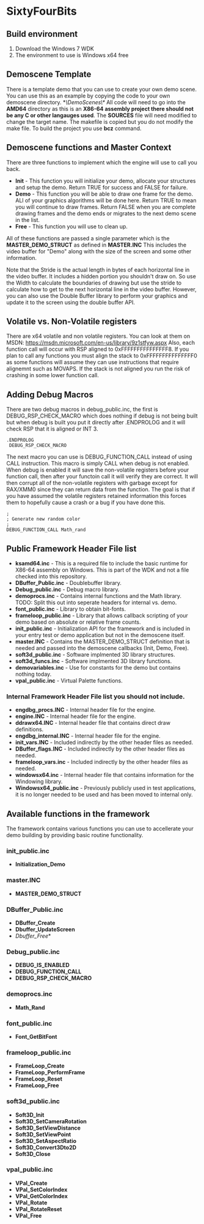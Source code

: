 # SixtyFourBits

## Build environment
1. Download the Windows 7 WDK
2. The environment to use is Windows x64 free

## Demoscene Template 
There is a template demo that you can use to create your own demo scene.  You can use this as an example by copying the code to your own demoscene directory. **\DemoScenes\\<YourDemo>\**
All code will need to go into the **AMD64** directory as this is an **X86-64 assembly project there should not be any C or other langauges used**.  The **SOURCES** file will need modified to change the target name.
The makefile is copied but you do not modify the make file.  To build the project you use **bcz** command.

## Demoscene functions and Master Context
There are three functions to implement which the engine will use to call you back.
- **Init** - This function you will initialize your demo, allocate your structures and setup the demo.  Return TRUE for success and FALSE for failure.
- **Demo** - This function you will be able to draw one frame for the demo.  ALl of your graphics algorithms will be done here.  Return TRUE to mean you will continue to draw frames.  Return FALSE when you are complete drawing frames and the demo ends or migrates to the next demo scene in the list.
- **Free** - This function you will use to clean up.

All of these functions are passed a single parameter which is the **MASTER_DEMO_STRUCT** as defined in **MASTER.INC** This includes the video buffer for "Demo" along with the size of the screen and some other information.

Note that the Stride is the actual length in bytes of each horizontal line in the video buffer.  It includes a hidden portion you shouldn't draw on.  So use the Width to calculate the boundaries of drawing but use
the stride to calculate how to get to the next horizontal line in the video buffer.  However, you can also use the Double Buffer library to perform your graphics and update it to the screen using the
double buffer API.

## Volatile vs. Non-Volatile registers
There are x64 volatile and non volatile registers.  You can look at them on MSDN: https://msdn.microsoft.com/en-us/library/9z1stfyw.aspx
Also, each function call will occur with RSP aligned to 0xFFFFFFFFFFFFFFF8.  If you plan to call any functions you must align the stack to 0xFFFFFFFFFFFFFFF0 as some functions will assume they can use
instructions that require alignemnt such as MOVAPS.  If the stack is not aligned you run the risk of crashing in some lower function call.

## Adding Debug Macros
There are two debug macros in debug_public.inc, the first is DEBUG_RSP_CHECK_MACRO which does nothing if debug is not being built but when debug is built you put it directly after .ENDPROLOG and it
will check RSP that it is aligned or INT 3.  

```
.ENDPROLOG
 DEBUG_RSP_CHECK_MACRO
```

The next macro you can use is DEBUG_FUNCTION_CALL instead of using CALL instruction.  This macro is simply CALL when debug is not enabled.  When debug is enabled
it will save the non-volatile registers before your function call, then after your functoin call it will verify they are correct.  It will then corrupt all of the non-volatile registers with garbage
except for RAX/XMM0 since they can return data from the function.  The goal is that if you have assumed the volatile registers retained information this forces them to hopefully cause a crash or a bug
if you have done this.

```
;
; Generate new random color
;
DEBUG_FUNCTION_CALL Math_rand
```

## Public Framework Header File list
- **ksamd64.inc** - This is a required file to include the basic runtime for X86-64 assembly on Windows.  This is part of the WDK and not a file checked into this repository.
- **DBuffer_Public.inc** - Doublebuffer library.
- **Debug_public.inc** - Debug macro library.
- **demoprocs.inc** - Contains internal functions and the Math library.  TODO: Split this out into seperate headers for internal vs. demo.
- **font_public.inc** - Library to obtain bit-fonts.
- **frameloop_public.inc** - Library that allows callback scripting of your demo based on absolute or relative frame counts.
- **init_public.inc** - Initialization API for the framework and is included in your entry test or demo application but not in the demoscene itself.
- **master.INC** - Contains the MASTER_DEMO_STRUCT definition that is needed and passed into the demoscene callbacks (Init, Demo, Free).
- **soft3d_public.inc** - Software implmented 3D library structures.
- **soft3d_funcs.inc** - Software implmented 3D library functions.
- **demovariables.inc** - Use for constants for the demo but contains nothing today.
- **vpal_public.inc** - Virtual Palette functions.

### Internal Framework Header File list you should not include.
- **engdbg_procs.INC** - Internal header file for the engine.
- **engine.INC** - Internal header file for the engine.
- **ddrawx64.INC** - Internal header file that contains direct draw definitions. 
- **engdbg_internal.INC** - Internal header file for the engine.
- **init_vars.INC** - Included indirectly by the other header files as needed.
- **DBuffer_flags.INC** - Included indirectly by the other header files as needed.
- **frameloop_vars.inc** - Included indirectly by the other header files as needed.
- **windowsx64.inc** - Internal header file that contains information for the Windowing library.
- **Windowsx64_public.inc** - Previously publicly used in test applications, it is no longer needed to be used and has been moved to internal only.

## Available functions in the framework

The framework contains various functions you can use to accellerate your demo building by providing basic routine functionality.  

### init_public.inc
- **Initialization_Demo**

### master.INC
- **MASTER_DEMO_STRUCT**

### DBuffer_Public.inc
- **DBuffer_Create**
- **Dbuffer_UpdateScreen**
- *Dbuffer_Free**

### Debug_public.inc
- **DEBUG_IS_ENABLED**
- **DEBUG_FUNCTION_CALL**
- **DEBUG_RSP_CHECK_MACRO**

### demoprocs.inc
- **Math_Rand**

### font_public.inc
- **Font_GetBitFont**

### frameloop_public.inc
- **FrameLoop_Create**
- **FrameLoop_PerformFrame**
- **FrameLoop_Reset**
- **FrameLoop_Free**

### soft3d_public.inc
- **Soft3D_Init**
- **Soft3D_SetCameraRotation**
- **Soft3D_SetViewDistance**
- **Soft3D_SetViewPoint**
- **Soft3D_SetAspectRatio**
- **Soft3D_Convert3Dto2D**
- **Soft3D_Close**

### vpal_public.inc
- **VPal_Create**
- **VPal_SetColorIndex**
- **VPal_GetColorIndex**
- **VPal_Rotate**
- **VPal_RotateReset**
- **VPal_Free**



